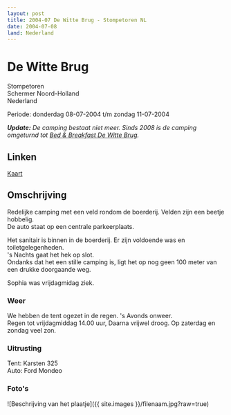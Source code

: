 ```yaml
---
layout: post
title: 2004-07 De Witte Brug - Stompetoren NL
date: 2004-07-08  
land: Nederland
---
```


# De Witte Brug

Stompetoren  
Schermer Noord-Holland  
Nederland  

Periode: donderdag 08-07-2004 t/m zondag 11-07-2004

***Update:*** *De camping bestaat niet meer. Sinds 2008 is de camping omgeturnd tot [Bed & Breakfast De Witte Brug](https://bbdewittebrug.nl/).*

## Linken
[Kaart](https://www.google.nl/maps/place/Witte+Brug,+1841+JA+Stompetoren/@52.1712623,5.2115495,8z/data=!4m5!3m4!1s0x47cf5588fabe224f:0x3128c83db91d7dcb!8m2!3d52.6073108!4d4.8410721)

## Omschrijving
Redelijke camping met een veld rondom de boerderij. Velden zijn een beetje hobbelig.  
De auto staat op een centrale parkeerplaats.  

Het sanitair is binnen in de boerderij. Er zijn voldoende was en toiletgelegenheden.  
's Nachts gaat het hek op slot.  
Ondanks dat het een stille camping is, ligt het op nog geen 100 meter van een drukke doorgaande weg.  

Sophia was vrijdagmidag ziek.

### Weer
We hebben de tent ogezet in de regen. 's Avonds onweer.  
Regen tot vrijdagmiddag 14.00 uur, Daarna vrijwel droog. Op zaterdag en zondag veel zon.

### Uitrusting
Tent: Karsten 325  
Auto: Ford Mondeo

### Foto's
![Beschrijving van het plaatje]({{ site.images }}/filenaam.jpg?raw=true)
